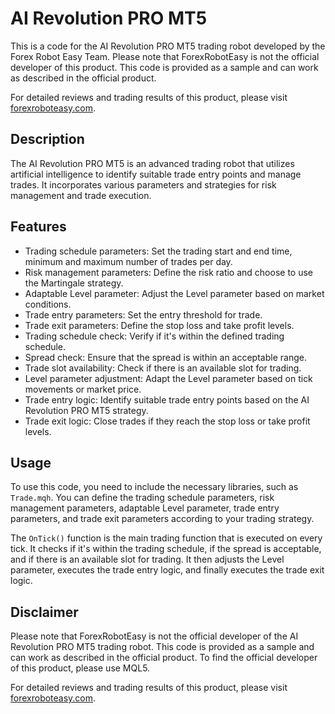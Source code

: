 # AI Revolution PRO MT5

This is a code for the AI Revolution PRO MT5 trading robot developed by the Forex Robot Easy Team. Please note that ForexRobotEasy is not the official developer of this product. This code is provided as a sample and can work as described in the official product.

For detailed reviews and trading results of this product, please visit [forexroboteasy.com](https://forexroboteasy.com/forex-robot-review/ai-revolution-pro-mt5-review-unveiling-20-years-of-stable-forex-trading-performance/).

## Description

The AI Revolution PRO MT5 is an advanced trading robot that utilizes artificial intelligence to identify suitable trade entry points and manage trades. It incorporates various parameters and strategies for risk management and trade execution.

## Features

- Trading schedule parameters: Set the trading start and end time, minimum and maximum number of trades per day.
- Risk management parameters: Define the risk ratio and choose to use the Martingale strategy.
- Adaptable Level parameter: Adjust the Level parameter based on market conditions.
- Trade entry parameters: Set the entry threshold for trade.
- Trade exit parameters: Define the stop loss and take profit levels.
- Trading schedule check: Verify if it's within the defined trading schedule.
- Spread check: Ensure that the spread is within an acceptable range.
- Trade slot availability: Check if there is an available slot for trading.
- Level parameter adjustment: Adapt the Level parameter based on tick movements or market price.
- Trade entry logic: Identify suitable trade entry points based on the AI Revolution PRO MT5 strategy.
- Trade exit logic: Close trades if they reach the stop loss or take profit levels.

## Usage

To use this code, you need to include the necessary libraries, such as `Trade.mqh`. You can define the trading schedule parameters, risk management parameters, adaptable Level parameter, trade entry parameters, and trade exit parameters according to your trading strategy.

The `OnTick()` function is the main trading function that is executed on every tick. It checks if it's within the trading schedule, if the spread is acceptable, and if there is an available slot for trading. It then adjusts the Level parameter, executes the trade entry logic, and finally executes the trade exit logic.

## Disclaimer

Please note that ForexRobotEasy is not the official developer of the AI Revolution PRO MT5 trading robot. This code is provided as a sample and can work as described in the official product. To find the official developer of this product, please use MQL5.

For detailed reviews and trading results of this product, please visit [forexroboteasy.com](https://forexroboteasy.com/forex-robot-review/ai-revolution-pro-mt5-review-unveiling-20-years-of-stable-forex-trading-performance/).
